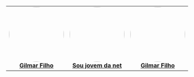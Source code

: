 <table>
    <tr>
        <td align="center">
            <a href="https://github.com/gilmarfilho2003">
            <img src="https://avatars.githubusercontent.com/u/89646761?v=4" width="150px;" alt="" style="border-radius:50%"/>                 <br />
            <b>Gilmar Filho</b>
           </a><br />
        </td>
        <td align="center">
            <a href="https://github.com/soumjovemdanet">
            <img src="https://avatars.githubusercontent.com/u/59255732?v=4" width="150px;" alt="" style="border-radius:50%"/>                 <br />
            <b>Sou jovem da net</b>
        </a><br />
                </td>
        <td align="center">
            <a href="https://github.com/gilmarsantosfilho">
            <img src="https://avatars.githubusercontent.com/u/99095164?v=4" width="150px;" alt="" style="border-radius:50%"/>                 <br />
            <b>Gilmar Filho</b>
        </a><br />
